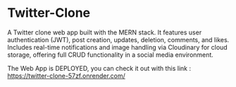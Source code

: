 # Twitter-Clone
A Twitter clone web app built with the MERN stack. It features user authentication (JWT), post creation, updates, deletion, comments, and likes. Includes real-time notifications and image handling via Cloudinary for cloud storage, offering full CRUD functionality in a social media environment.

The Web App is DEPLOYED, you can check it out with this link : https://twitter-clone-57zf.onrender.com/
